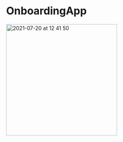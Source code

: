 # OnboardingApp


<img width="300" alt="2021-07-20 at 12 41 50" src="![Simulator Screen Shot - iPhone 11 Pro - 2022-05-02 at 08 33 46](https://user-images.githubusercontent.com/82177807/166188976-b5bfed42-238c-4529-81c6-1ef186c37266.png)">
